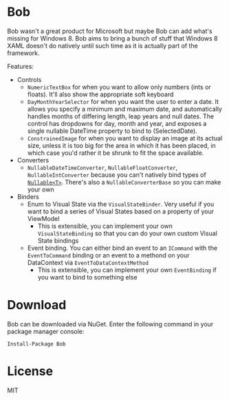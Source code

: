 Bob
===

Bob wasn't a great product for Microsoft but maybe Bob can add what's missing for Windows 8. Bob aims to bring a bunch of stuff that Windows 8 XAML doesn't do natively until such time as it is actually part of the framework.

Features:

* Controls
	* `NumericTextBox` for when you want to allow only numbers (ints or floats). It'll also show the appropriate soft keyboard
	* `DayMonthYearSelector` for when you want the user to enter a date. It allows you specify a minimum and maximum date, and automatically handles months of differing length, leap years and null dates. The control has dropdowns for day, month and year, and exposes a single nullable DateTime property to bind to (SelectedDate).
    * `ConstrainedImage` for when you want to display an image at its actual size, unless it is too big for the area in which it has been placed, in which case you'd rather it be shrunk to fit the space available.
* Converters
	* `NullableDateTimeConverter`, `NullableFloatConverter`, `NullableIntConverter` because you can't natively bind types of [`Nullable<T>`](https://msdn.microsoft.com/library/b3h38hb0.aspx?WT.mc_id=javascript-0000-aapowell). There's also a `NullableConverterBase` so you can make your own
* Binders
	* Enum to Visual State via the `VisualStateBinder`. Very useful if you want to bind a series of Visual States based on a property of your ViewModel
		* This is extensible, you can implement your own `VisualStateBinding` so that you can do your own custom Visual State bindings
	* Event binding. You can either bind an event to an `ICommand` with the `EventToCommand` binding or an event to a methond on your DataContext via `EventToDataContextMethod`
		* This is extensible, you can implement your own `EventBinding` if you want to bind to something else

Download
===

Bob can be downloaded via NuGet. Enter the following command in your package manager console:

    Install-Package Bob

License
===

MIT